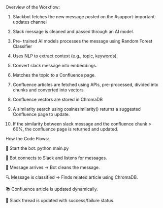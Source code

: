 Overview of the Workflow:

1. Slackbot fetches the new message posted on the #support-important-updates channel

2. Slack message is cleaned and passed through an AI model.
  
3. Pre- trained AI models processes the message using Random Forest Classifier

4. Uses NLP to extract context (e.g., topic, keywords).

5. Convert slack message into embeddings.

6. Matches the topic to a Confluence page.

7. Confluence articles are fetched using APIs, pre-processed, divided into chunks and converted into vectors
   
8. Confluence vectors are stored in ChromaDB

9. A similarity search using cosinesimilarity() returns a suggested Confluence page to update.

10. If the similarity between slack message and the confluence chunk > 60%, the confluence page is returned and updated.

How the Code Flows:

🚀 Start the bot: python main.py

📡 Bot connects to Slack and listens for messages.

📝 Message arrives → Bot cleans the message.

🔍 Message is classified → Finds related article using ChromaDB.

📚 Confluence article is updated dynamically.

💬 Slack thread is updated with success/failure status.



